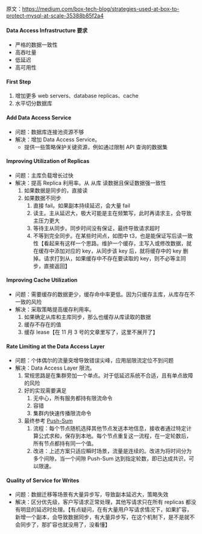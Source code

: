 原文：https://medium.com/box-tech-blog/strategies-used-at-box-to-protect-mysql-at-scale-35388b85f2a4

#### Data Access Infrastructure 要求
* 严格的数据一致性
* 高吞吐量
* 低延迟
* 高可用性

#### First Step
1. 增加更多 web servers、database replicas、cache
2. 水平切分数据库

#### Add Data Access Service
* 问题：数据库连接池资源不够
* 解决：增加 Data Access Service。
    * 提供一些策略保护关键资源，例如通过限制 API 查询的数据集

#### Improving Utilization of Replicas
* 问题：主库负载增长过快
* 解决：提高 Replica 利用率。从 从库 读数据且保证数据强一致性
    1. 如果数据是同步的，直接读
    2. 如果数据不同步
        1)  直接 fail。如果副本持续延迟，会大量 fail
        2) 读主。主从延迟大，极大可能是主在频繁写，此时再请求主，会导致主压力更大
        3) 等待主从同步。同步时间没有保证，最终导致请求超时
        4) 不等到完全同步。在某些时间点，如图中 t3，也是能保证写后读一致性【看起来有这样一个思路。维护一个缓存，主写入或修改数据，就在缓存中添加对应的 key，从同步该 key 后，就将缓存中的 key 删掉。请求打到从，如果缓存中不存在要读取的 key，则不必等主同步，直接返回】

#### Improving Cache Utilization
* 问题：需要缓存的数据更少，缓存命中率更低。因为只缓存主库，从库存在不一致的风险
* 解决：采取策略提高缓存利用率。
    1. 如果确定从库和主库同步，那么也缓存从库读取的数据
    2. 缓存不存在的值
    3. 缓存 lease【在 11 月 3 号的文章里写了，这里不展开了】

#### Rate Limiting at the Data Access Layer
* 问题：个体偶尔的流量突增导致错误尖峰，应用层限流定位不到问题
* 解决：Data Access Layer 限流。
    1. 常规思路是在集群旁加一个单点。对于低延迟系统不合适，且有单点故障的风险
    2. 好的实现需要满足
        1) 无中心，所有服务都持有限流命令
        2) 容错
        3) 集群内快速传播限流命令
    3. 最终参考 [Push-Sum](https://www.cs.cornell.edu/johannes/papers/2003/focs2003-gossip.pdf)
        1) 流程：每个节点随机选择其他节点发送本地信息，接收者通过特定计算公式求和，保存到本地。每个节点重复这一流程，在一定轮数后，所有节点都持有同一个值。
        2) 改进：上述方案只适应瞬时场景，流量是连续的。改进为将时间分为多个间隙，当一个间隙 Push-Sum 达到指定轮数，即已达成共识，可以限速。

#### Quality of Service for Writes
* 问题：数据迁移等场景有大量异步写，导致副本延迟大，策略失效
* 解决：区分优先级，客户写请求正常处理，其他写请求只在所有 replicas 都没有明显的延迟时处理。【有点疑问，在有大量用户写请求情况下，如果扩容，新增一个副本，会导致数据同步，有大量异步写，在这个机制下，是不是就不会同步了，那扩容也就没用了，没看懂】

